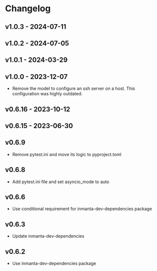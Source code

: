 # Changelog

## v1.0.3 - 2024-07-11


## v1.0.2 - 2024-07-05


## v1.0.1 - 2024-03-29


## v1.0.0 - 2023-12-07

- Remove the model to configure an ssh server on a host. This configuration was highly outdated.

## v0.6.16 - 2023-10-12

## v0.6.15 - 2023-06-30

## v0.6.9

- Remove pytest.ini and move its logic to pyproject.toml

## v0.6.8

- Add pytest.ini file and set asyncio_mode to auto

## v0.6.6

- Use conditional requirement for inmanta-dev-dependencies package

## v0.6.3

- Update inmanta-dev-dependencies

## v0.6.2

- Use inmanta-dev-dependencies package
